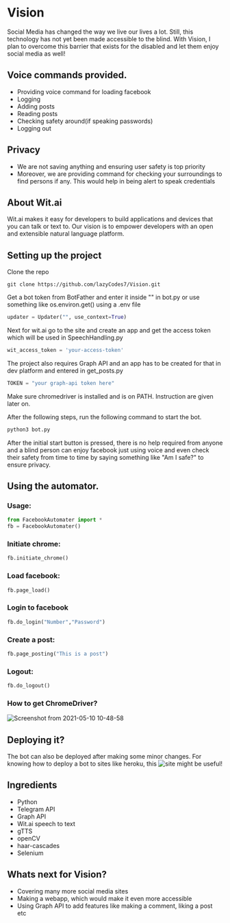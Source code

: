 # Vision
Social Media has changed the way we live our lives a lot. Still, this technology has not yet been made accessible to the blind. With Vision, I plan to overcome this barrier that exists for the disabled and let them enjoy social media as well!

## Voice commands provided.
- Providing voice command for loading facebook
- Logging
- Adding posts 
- Reading posts 
- Checking safety around(if speaking passwords)
- Logging out 

## Privacy
- We are not saving anything and ensuring user safety is top priority
- Moreover, we are providing command for checking your surroundings to find persons if any. This would help in being alert to speak credentials

## About Wit.ai
Wit.ai makes it easy for developers to build applications and devices that you can talk or text to. Our vision is to empower developers with an open and extensible natural language platform. 

## Setting up the project
Clone the repo
```
git clone https://github.com/lazyCodes7/Vision.git
```
Get a bot token from BotFather and enter it inside "" in bot.py or use something like os.environ.get() using a .env file
```python
updater = Updater("", use_context=True)
```
Next for wit.ai go to the site and create an app and get the access token which will be used in SpeechHandling.py
```python
wit_access_token = 'your-access-token'
```
The project also requires Graph API and an app has to be created for that in dev platform and entered in get_posts.py
```python
TOKEN = "your graph-api token here"
```
Make sure chromedriver is installed and is on PATH. Instruction are given later on. 

After the following steps, run the following command to start the bot.

```python
python3 bot.py
```
After the initial start button is pressed, there is no help required from anyone and a blind person can enjoy facebook just using voice and even check their safety from time to time by saying something like "Am I safe?" to ensure privacy. 

## Using the automator.
### Usage:
```python
from FacebookAutomater import *
fb = FacebookAutomater()
```
### Initiate chrome:
```python
fb.initiate_chrome()
```

### Load facebook:
```python
fb.page_load()
```
### Login to facebook

```python
fb.do_login("Number","Password")
```

### Create a post:
```python
fb.page_posting("This is a post")
```

### Logout:
```python
fb.do_logout()
```
### How to get ChromeDriver?
![Screenshot from 2021-05-10 10-48-58](https://user-images.githubusercontent.com/53506835/117609318-6c3e9080-b17d-11eb-81e7-d468057e4119.png)

## Deploying it?
The bot can also be deployed after making some minor changes. For knowing how to deploy a bot to sites like heroku, this ![site](https://dev.to/josylad/how-to-deploy-a-python-script-or-bot-to-heroku-in-5-minutes-9dp) might be useful!

## Ingredients
- Python
- Telegram API
- Graph API
- Wit.ai speech to text
- gTTS
- openCV
- haar-cascades
- Selenium

## Whats next for Vision?
- Covering many more social media sites
- Making a webapp, which would make it even more accessible
- Using Graph API to add features like making a comment, liking a post etc

